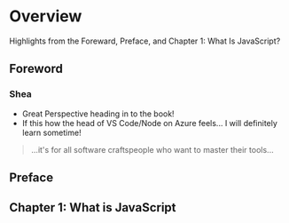 # Overview
Highlights from the Foreward, Preface, and Chapter 1: What Is JavaScript?

## Foreword

### Shea

- Great Perspective heading in to the book!
- If this how the head of VS Code/Node on Azure feels... I will definitely learn sometime!
> ...it's for all software craftspeople who want to master their tools...

## Preface


## Chapter 1: What is JavaScript

